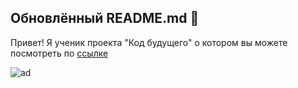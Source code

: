 ## Обновлённый README.md 👋

Привет! Я ученик проекта "Код будущего" о котором вы можете посмотреть по [ссылке](https://inginirium-online.ru/)







![ad](https://inginirium-online.ru/assets/ingi_logo.png)
